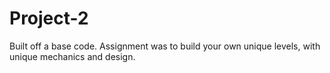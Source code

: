 # Project-2

Built off a base code. Assignment was to build your own unique levels, with unique mechanics and design.
